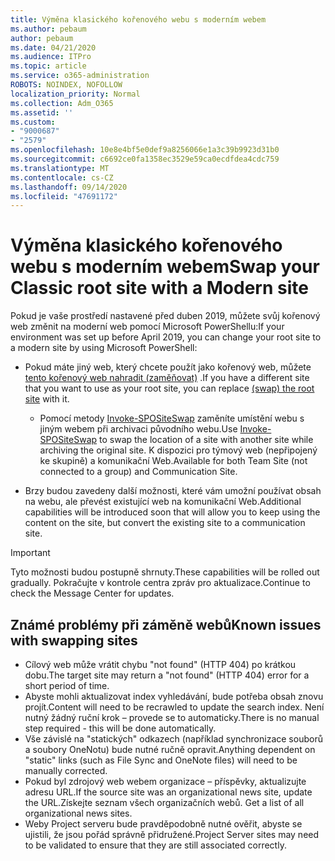 ```yaml
---
title: Výměna klasického kořenového webu s moderním webem
ms.author: pebaum
author: pebaum
ms.date: 04/21/2020
ms.audience: ITPro
ms.topic: article
ms.service: o365-administration
ROBOTS: NOINDEX, NOFOLLOW
localization_priority: Normal
ms.collection: Adm_O365
ms.assetid: ''
ms.custom:
- "9000687"
- "2579"
ms.openlocfilehash: 10e8e4bf5e0def9a8256066e1a3c39b9923d31b0
ms.sourcegitcommit: c6692ce0fa1358ec3529e59ca0ecdfdea4cdc759
ms.translationtype: MT
ms.contentlocale: cs-CZ
ms.lasthandoff: 09/14/2020
ms.locfileid: "47691172"
---
```

# <a name="swap-your-classic-root-site-with-a-modern-site"></a><span data-ttu-id="e40a5-102">Výměna klasického kořenového webu s moderním webem</span><span class="sxs-lookup"><span data-stu-id="e40a5-102">Swap your Classic root site with a Modern site</span></span>

<span data-ttu-id="e40a5-103">Pokud je vaše prostředí nastavené před duben 2019, můžete svůj kořenový web změnit na moderní web pomocí Microsoft PowerShellu:</span><span class="sxs-lookup"><span data-stu-id="e40a5-103">If your environment was set up before April 2019, you can change your root site to a modern site by using Microsoft PowerShell:</span></span>

- <span data-ttu-id="e40a5-104">Pokud máte jiný web, který chcete použít jako kořenový web, můžete [tento kořenový web nahradit (zaměňovat)](https://docs.microsoft.com/sharepoint/modern-root-site) .</span><span class="sxs-lookup"><span data-stu-id="e40a5-104">If you have a different site that you want to use as your root site, you can replace [(swap) the root site](https://docs.microsoft.com/sharepoint/modern-root-site) with it.</span></span> 
    - <span data-ttu-id="e40a5-105">Pomocí metody [Invoke-SPOSiteSwap](https://docs.microsoft.com/powershell/module/sharepoint-online/invoke-spositeswap?view=sharepoint-ps) zaměníte umístění webu s jiným webem při archivaci původního webu.</span><span class="sxs-lookup"><span data-stu-id="e40a5-105">Use [Invoke-SPOSiteSwap](https://docs.microsoft.com/powershell/module/sharepoint-online/invoke-spositeswap?view=sharepoint-ps) to swap the location of a site with another site while archiving the original site.</span></span> <span data-ttu-id="e40a5-106">K dispozici pro týmový web (nepřipojený ke skupině) a komunikační Web.</span><span class="sxs-lookup"><span data-stu-id="e40a5-106">Available for both Team Site (not connected to a group) and Communication Site.</span></span> 

- <span data-ttu-id="e40a5-107">Brzy budou zavedeny další možnosti, které vám umožní používat obsah na webu, ale převést existující web na komunikační Web.</span><span class="sxs-lookup"><span data-stu-id="e40a5-107">Additional capabilities will be introduced soon that will allow you to keep using the content on the site, but convert the existing site to a communication site.</span></span> 
>[!Important]
><span data-ttu-id="e40a5-108">Tyto možnosti budou postupně shrnuty.</span><span class="sxs-lookup"><span data-stu-id="e40a5-108">These capabilities will be rolled out gradually.</span></span> <span data-ttu-id="e40a5-109">Pokračujte v kontrole centra zpráv pro aktualizace.</span><span class="sxs-lookup"><span data-stu-id="e40a5-109">Continue to check the Message Center for updates.</span></span> 

## <a name="known-issues-with-swapping-sites"></a><span data-ttu-id="e40a5-110">Známé problémy při záměně webů</span><span class="sxs-lookup"><span data-stu-id="e40a5-110">Known issues with swapping sites</span></span>

- <span data-ttu-id="e40a5-111">Cílový web může vrátit chybu "not found" (HTTP 404) po krátkou dobu.</span><span class="sxs-lookup"><span data-stu-id="e40a5-111">The target site may return a "not found" (HTTP 404) error for a short period of time.</span></span>
- <span data-ttu-id="e40a5-112">Abyste mohli aktualizovat index vyhledávání, bude potřeba obsah znovu projít.</span><span class="sxs-lookup"><span data-stu-id="e40a5-112">Content will need to be recrawled to update the search index.</span></span> <span data-ttu-id="e40a5-113">Není nutný žádný ruční krok – provede se to automaticky.</span><span class="sxs-lookup"><span data-stu-id="e40a5-113">There is no manual step required - this will be done automatically.</span></span>
- <span data-ttu-id="e40a5-114">Vše závislé na "statických" odkazech (například synchronizace souborů a soubory OneNotu) bude nutné ručně opravit.</span><span class="sxs-lookup"><span data-stu-id="e40a5-114">Anything dependent on "static" links (such as File Sync and OneNote files) will need to be manually corrected.</span></span>
- <span data-ttu-id="e40a5-115">Pokud byl zdrojový web webem organizace – příspěvky, aktualizujte adresu URL.</span><span class="sxs-lookup"><span data-stu-id="e40a5-115">If the source site was an organizational news site, update the URL.</span></span><span data-ttu-id="e40a5-116">Získejte seznam všech organizačních webů.</span><span class="sxs-lookup"><span data-stu-id="e40a5-116"> Get a list of all organizational news sites.</span></span>
- <span data-ttu-id="e40a5-117">Weby Project serveru bude pravděpodobně nutné ověřit, abyste se ujistili, že jsou pořád správně přidružené.</span><span class="sxs-lookup"><span data-stu-id="e40a5-117">Project Server sites may need to be validated to ensure that they are still associated correctly.</span></span>
